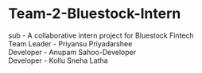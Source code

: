 # Team-2-Bluestock-Intern
sub - A collaborative intern project for Bluestock Fintech 
<br>Team Leader - Priyansu Priyadarshee 
<br>Developer - Anupam Sahoo-Developer 
<br>Developer - Kollu Sneha Latha
